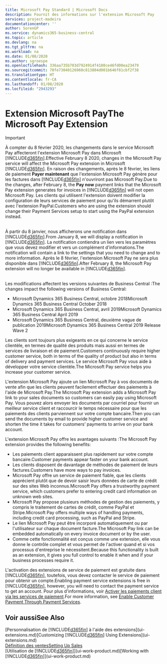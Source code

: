 ```yaml
---
title: Microsoft Pay Standard | Microsoft Docs
description: Fournit des informations sur l'extension Microsoft Pay
services: project-madeira
documentationcenter: ''
author: SorenGP
ms.service: dynamics365-business-central
ms.topic: article
ms.devlang: na
ms.tgt_pltfrm: na
ms.workload: na
ms.date: 01/08/2020
ms.author: sgroespe
ms.openlocfilehash: 336aa735b703d7924914f4180ce46fd00ea23479
ms.sourcegitcommit: 70fe73040126960c813804d001b646f81cbf2f38
ms.translationtype: HT
ms.contentlocale: fr-CA
ms.lasthandoff: 01/08/2020
ms.locfileid: "2943293"
---
```

# <a name="the-microsoft-pay-extension"></a><span data-ttu-id="89de2-103">Extension Microsoft Pay</span><span class="sxs-lookup"><span data-stu-id="89de2-103">The Microsoft Pay Extension</span></span>

> [!IMPORTANT]
> <span data-ttu-id="89de2-104">À compter du 8 février 2020, les changements dans le service Microsoft Pay affecteront l'extension Microsoft Pay dans Microsoft [!INCLUDE[d365fin](includes/d365fin_long_md.md)].</span><span class="sxs-lookup"><span data-stu-id="89de2-104">Effective February 8 2020, changes in the Microsoft Pay service will affect the Microsoft Pay extension in Microsoft [!INCLUDE[d365fin](includes/d365fin_long_md.md)].</span></span> <span data-ttu-id="89de2-105">En raison des changements, après le 8 février, les liens de paiement **Payer maintenant** que l'extension Microsoft Pay génère pour les factures dans [!INCLUDE[d365fin](includes/d365fin_md.md)] n'ouvriront pas Microsoft Pay.</span><span class="sxs-lookup"><span data-stu-id="89de2-105">Due to the changes, after February 8, the **Pay now** payment links that the Microsoft Pay extension generates for invoices in [!INCLUDE[d365fin](includes/d365fin_md.md)] will not open Microsoft Pay.</span></span> <span data-ttu-id="89de2-106">Les clients qui utilisent l'extension doivent modifier la configuration de leurs services de paiement pour qu'ils démarrent plutôt avec l'extension PayPal.</span><span class="sxs-lookup"><span data-stu-id="89de2-106">Customers who are using the extension should change their Payment Services setup to start using the PayPal extension instead.</span></span><br /></br>
>
> <span data-ttu-id="89de2-107">À partir du 8 janvier, nous afficherons une notification dans [!INCLUDE[d365fin](includes/d365fin_md.md)].</span><span class="sxs-lookup"><span data-stu-id="89de2-107">From January 8, we will display a notification in [!INCLUDE[d365fin](includes/d365fin_md.md)].</span></span> <span data-ttu-id="89de2-108">La notification contiendra un lien vers les paramètres que vous devez modifier et vers un complément d'informations.</span><span class="sxs-lookup"><span data-stu-id="89de2-108">The notification will contain a link to the settings that you need to change and to more information.</span></span> <span data-ttu-id="89de2-109">Après le 8 février, l'extension Microsoft Pay ne sera plus disponible dans [!INCLUDE[d365fin](includes/d365fin_md.md)].</span><span class="sxs-lookup"><span data-stu-id="89de2-109">After February 8, the Microsoft Pay extension will no longer be available in [!INCLUDE[d365fin](includes/d365fin_md.md)].</span></span><br /></br>
>
> <span data-ttu-id="89de2-110">Les modifications affectent les versions suivantes de Business Central :</span><span class="sxs-lookup"><span data-stu-id="89de2-110">The changes impact the following versions of Business Central:</span></span>
> - <span data-ttu-id="89de2-111">Microsoft Dynamics 365 Business Central, octobre 2018</span><span class="sxs-lookup"><span data-stu-id="89de2-111">Microsoft Dynamics 365 Business Central October 2018</span></span>
> - <span data-ttu-id="89de2-112">Microsoft Dynamics 365 Business Central, avril 2019</span><span class="sxs-lookup"><span data-stu-id="89de2-112">Microsoft Dynamics 365 Business Central April 2019</span></span>
> - <span data-ttu-id="89de2-113">Microsoft Dynamics 365 Business Central, deuxième vague de publication 2019</span><span class="sxs-lookup"><span data-stu-id="89de2-113">Microsoft Dynamics 365 Business Central 2019 Release Wave 2</span></span>

<span data-ttu-id="89de2-114">Les clients sont toujours plus exigeants en ce qui concerne le service clientèle, en termes de qualité des produits mais aussi en termes de services de livraison et de paiement.</span><span class="sxs-lookup"><span data-stu-id="89de2-114">Customers continuously require higher customer service, both in terms of the quality of product but also in terms of delivery and payment services.</span></span> <span data-ttu-id="89de2-115">Le service Microsoft Pay vous aide à développer votre service clientèle.</span><span class="sxs-lookup"><span data-stu-id="89de2-115">The Microsoft Pay service helps you increase your customer service.</span></span>

<span data-ttu-id="89de2-116">L'extension Microsoft Pay ajoute un lien Microsoft Pay à vos documents de vente afin que les clients peuvent facilement effectuer des paiements à l'aide de Microsoft Pay.</span><span class="sxs-lookup"><span data-stu-id="89de2-116">The Microsoft Pay extension adds a Microsoft Pay link to your sales documents so customers can easily pay using Microsoft Pay.</span></span> <span data-ttu-id="89de2-117">Vous pouvez alors envoyer les documents par courriel pour fournir un meilleur service client et raccourcir le temps nécessaire pour que les paiements des clients parviennent sur votre compte bancaire.</span><span class="sxs-lookup"><span data-stu-id="89de2-117">Then you can send the documents by email to provide higher customer service and shorten the time it takes for customers’ payments to arrive on your bank account.</span></span>

<span data-ttu-id="89de2-118">L'extension Microsoft Pay offre les avantages suivants :</span><span class="sxs-lookup"><span data-stu-id="89de2-118">The Microsoft Pay extension provides the following benefits:</span></span>
- <span data-ttu-id="89de2-119">Les paiements client apparaissent plus rapidement sur votre compte bancaire.</span><span class="sxs-lookup"><span data-stu-id="89de2-119">Customer payments appear faster on your bank account.</span></span>
- <span data-ttu-id="89de2-120">Les clients disposent de davantage de méthodes de paiement de leurs factures.</span><span class="sxs-lookup"><span data-stu-id="89de2-120">Customers have more ways to pay invoices.</span></span>
- <span data-ttu-id="89de2-121">Microsoft Pay offre un service de paiement fiable, que les clients apprécient plutôt que de devoir saisir leurs données de carte de crédit sur des sites Web inconnus.</span><span class="sxs-lookup"><span data-stu-id="89de2-121">Microsoft Pay offers a trustworthy payment service, which customers prefer to entering credit card information on unknown web sites.</span></span>
- <span data-ttu-id="89de2-122">Microsoft Pay propose plusieurs méthodes de gestion des paiements, y compris le traitement de cartes de crédit, comme PayPal et Stripe.</span><span class="sxs-lookup"><span data-stu-id="89de2-122">Microsoft Pay offers multiple ways of handling payments, including credit card processing, such as PayPal and Stripe.</span></span>
- <span data-ttu-id="89de2-123">Le lien Microsoft Pay peut être incorporé automatiquement ou par l'utilisateur sur chaque document facture.</span><span class="sxs-lookup"><span data-stu-id="89de2-123">The Microsoft Pay link can be embedded automatically on every invoice document or by the user.</span></span>
- <span data-ttu-id="89de2-124">Comme cette fonctionnalité est conçus comme une extension, elle vous donne le contrôle complet et vous permet de l'activer quand et si vos processus d'entreprise le nécessitent.</span><span class="sxs-lookup"><span data-stu-id="89de2-124">Because this functionality is built as an extension, it gives you full control to enable it when and if your business processes require it.</span></span>

<span data-ttu-id="89de2-125">L'activation des extensions de service de paiement est gratuite dans [!INCLUDE[d365fin](includes/d365fin_md.md)], toutefois, vous devez contacter le service de paiement pour obtenir un compte.</span><span class="sxs-lookup"><span data-stu-id="89de2-125">Enabling payment service extensions is free in [!INCLUDE[d365fin](includes/d365fin_md.md)], however, you will need to contact the payment service to get an account.</span></span> <span data-ttu-id="89de2-126">Pour plus d'informations, voir [Activer les paiements client via les services de paiement](sales-how-enable-payment-service-extensions.md).</span><span class="sxs-lookup"><span data-stu-id="89de2-126">For more information, see [Enable Customer Payment Through Payment Services](sales-how-enable-payment-service-extensions.md).</span></span>

## <a name="see-also"></a><span data-ttu-id="89de2-127">Voir aussi</span><span class="sxs-lookup"><span data-stu-id="89de2-127">See Also</span></span>
<span data-ttu-id="89de2-128">[Personnalisation de [!INCLUDE[d365fin](includes/d365fin_md.md)] à l'aide des extensions](ui-extensions.md)</span><span class="sxs-lookup"><span data-stu-id="89de2-128">[Customizing [!INCLUDE[d365fin](includes/d365fin_md.md)] Using Extensions](ui-extensions.md)</span></span>  
[<span data-ttu-id="89de2-129">Définition des ventes</span><span class="sxs-lookup"><span data-stu-id="89de2-129">Setting Up Sales</span></span>](sales-setup-sales.md)  
<span data-ttu-id="89de2-130">[Utilisation de [!INCLUDE[d365fin](includes/d365fin_md.md)]](ui-work-product.md)</span><span class="sxs-lookup"><span data-stu-id="89de2-130">[Working with [!INCLUDE[d365fin](includes/d365fin_md.md)]](ui-work-product.md)</span></span>
